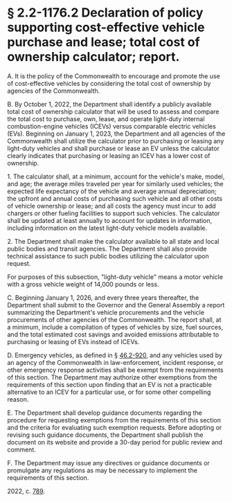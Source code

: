 # § 2.2-1176.2 Declaration of policy supporting cost-effective vehicle purchase and lease; total cost of ownership calculator; report.

<p>A. It is the policy of the Commonwealth to encourage and promote the use of cost-effective vehicles by considering the total cost of ownership by agencies of the Commonwealth.</p><p>B. By October 1, 2022, the Department shall identify a publicly available total cost of ownership calculator that will be used to assess and compare the total cost to purchase, own, lease, and operate light-duty internal combustion-engine vehicles (ICEVs) versus comparable electric vehicles (EVs). Beginning on January 1, 2023, the Department and all agencies of the Commonwealth shall utilize the calculator prior to purchasing or leasing any light-duty vehicles and shall purchase or lease an EV unless the calculator clearly indicates that purchasing or leasing an ICEV has a lower cost of ownership.</p><p>1. The calculator shall, at a minimum, account for the vehicle's make, model, and age; the average miles traveled per year for similarly used vehicles; the expected life expectancy of the vehicle and average annual depreciation; the upfront and annual costs of purchasing such vehicle and all other costs of vehicle ownership or lease; and all costs the agency must incur to add chargers or other fueling facilities to support such vehicles. The calculator shall be updated at least annually to account for updates in information, including information on the latest light-duty vehicle models available.</p><p>2. The Department shall make the calculator available to all state and local public bodies and transit agencies. The Department shall also provide technical assistance to such public bodies utilizing the calculator upon request.</p><p>For purposes of this subsection, "light-duty vehicle" means a motor vehicle with a gross vehicle weight of 14,000 pounds or less.</p><p>C. Beginning January 1, 2026, and every three years thereafter, the Department shall submit to the Governor and the General Assembly a report summarizing the Department's vehicle procurements and the vehicle procurements of other agencies of the Commonwealth. The report shall, at a minimum, include a compilation of types of vehicles by size, fuel sources, and the total estimated cost savings and avoided emissions attributable to purchasing or leasing of EVs instead of ICEVs.</p><p>D. Emergency vehicles, as defined in § <a href='/vacode/46.2-920/'>46.2-920</a>, and any vehicles used by an agency of the Commonwealth in law-enforcement, incident response, or other emergency response activities shall be exempt from the requirements of this section. The Department may authorize other exemptions from the requirements of this section upon finding that an EV is not a practicable alternative to an ICEV for a particular use, or for some other compelling reason.</p><p>E. The Department shall develop guidance documents regarding the procedure for requesting exemptions from the requirements of this section and the criteria for evaluating such exemption requests. Before adopting or revising such guidance documents, the Department shall publish the document on its website and provide a 30-day period for public review and comment.</p><p>F. The Department may issue any directives or guidance documents or promulgate any regulations as may be necessary to implement the requirements of this section.</p><p>2022, c. <a href='http://lis.virginia.gov/cgi-bin/legp604.exe?221+ful+CHAP0789'>789</a>.</p>